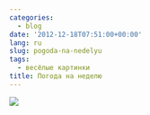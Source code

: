 ```yaml
---
categories:
  - blog
date: '2012-12-18T07:51:00+00:00'
lang: ru
slug: pogoda-na-nedelyu
tags:
  - весёлые картинки
title: Погода на неделю
---
```





[![](http://1.bp.blogspot.com/-tQmoMk2R2d4/UM_2Lrn3gBI/AAAAAAAAAXk/HDyzE_29qnw/s320/%D0%9A%D0%BE%D1%80%D0%BE%D1%82%D0%BA%D0%BE+%D0%BE+%D0%BF%D0%BE%D0%B3%D0%BE%D0%B4%D0%B5+%D0%BD%D0%B0+%D0%BF%D1%80%D0%B5%D0%B4%D1%81%D1%82%D0%BE%D1%8F%D1%89%D1%83%D1%8E+%D0%BD%D0%B5%D0%B4%D0%B5%D0%BB%D1%8E.jpg)](http://1.bp.blogspot.com/-tQmoMk2R2d4/UM_2Lrn3gBI/AAAAAAAAAXk/HDyzE_29qnw/s1600/%D0%9A%D0%BE%D1%80%D0%BE%D1%82%D0%BA%D0%BE+%D0%BE+%D0%BF%D0%BE%D0%B3%D0%BE%D0%B4%D0%B5+%D0%BD%D0%B0+%D0%BF%D1%80%D0%B5%D0%B4%D1%81%D1%82%D0%BE%D1%8F%D1%89%D1%83%D1%8E+%D0%BD%D0%B5%D0%B4%D0%B5%D0%BB%D1%8E.jpg)
